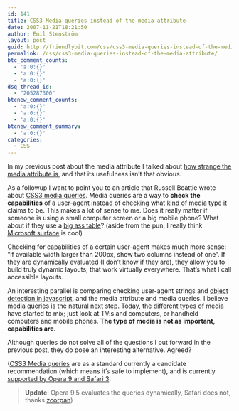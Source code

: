 ```yaml
---
id: 141
title: CSS3 Media queries instead of the media attribute
date: 2007-11-21T18:21:50
author: Emil Stenström
layout: post
guid: http://friendlybit.com/css/css3-media-queries-instead-of-the-media-attribute/
permalink: /css/css3-media-queries-instead-of-the-media-attribute/
btc_comment_counts:
  - 'a:0:{}'
  - 'a:0:{}'
  - 'a:0:{}'
dsq_thread_id:
  - "205287300"
btcnew_comment_counts:
  - 'a:0:{}'
  - 'a:0:{}'
  - 'a:0:{}'
btcnew_comment_summary:
  - 'a:0:{}'
categories:
  - CSS
---
```

In my previous post about the media attribute I talked about [how strange the media attribute is](http://friendlybit.com/css/media-attribute/), and that its usefulness isn&#8217;t that obvious.

As a followup I want to point you to an article that Russell Beattie wrote about [CSS3 media queries](http://www.russellbeattie.com/blog/css3-and-the-death-of-handheld-stylesheets). Media queries are a way to **check the capabilities** of a user-agent instead of checking what kind of media type it claims to be. This makes a lot of sense to me. Does it really matter if someone is using a small computer screen or a big mobile phone? What about if they use a [big ass table](http://www.youtube.com/watch?v=CZrr7AZ9nCY)? (aside from the pun, I really think [Microsoft surface](http://www.youtube.com/watch?v=rP5y7yp06n0) is cool)

Checking for capabilities of a certain user-agent makes much more sense: &#8220;if available width larger than 200px, show two columns instead of one&#8221;. If they are dynamically evaluated (I don&#8217;t know if they are), they allow you to build truly dynamic layouts, that work virtually everywhere. That&#8217;s what I call accessible layouts.

An interesting parallel is comparing checking user-agent strings and [object detection in javascript](http://developer.apple.com/internet/webcontent/objectdetection.html), and the media attribute and media queries. I believe media queries is the natural next step. Today, the different types of media have started to mix; just look at TV:s and computers, or handheld computers and mobile phones. **The type of media is not as important, capabilities are**.

Although queries do not solve all of the questions I put forward in the previous post, they do pose an interesting alternative. Agreed?

([CSS3 Media queries](http://www.w3.org/TR/css3-mediaqueries/) are as a standard currently a candidate recommendation (which means it&#8217;s safe to implement), and is currently [supported by Opera 9 and Safari 3](http://www.css3.info/preview/media-queries/).

> **Update**: Opera 9.5 evaluates the queries dynamically, Safari does not, thanks [zcorpan](http://simon.html5.org/))
